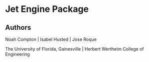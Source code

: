 # Jet Engine Package

## Authors
Noah Compton | Isabel Husted | Jose Roque

The University of Florida, Gainesville | Herbert Wertheim College of Engineering

